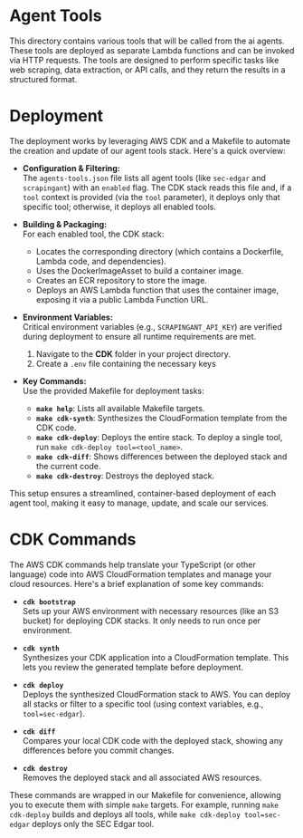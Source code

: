 # Agent Tools
This directory contains various tools that will be called from the ai agents. These tools are deployed as separate 
Lambda functions and can be invoked via HTTP requests. The tools are designed to perform specific tasks like web 
scraping, data extraction, or API calls, and they return the results in a structured format.

# Deployment

The deployment works by leveraging AWS CDK and a Makefile to automate the creation and update of our agent tools stack. Here's a quick overview:

- **Configuration & Filtering:**  
  The `agents-tools.json` file lists all agent tools (like `sec-edgar` and `scrapingant`) with an `enabled` flag. The CDK stack reads this file and, if a `tool` context is provided (via the `tool` parameter), it deploys only that specific tool; otherwise, it deploys all enabled tools.

- **Building & Packaging:**  
  For each enabled tool, the CDK stack:
    - Locates the corresponding directory (which contains a Dockerfile, Lambda code, and dependencies).
    - Uses the DockerImageAsset to build a container image.
    - Creates an ECR repository to store the image.
    - Deploys an AWS Lambda function that uses the container image, exposing it via a public Lambda Function URL.

- **Environment Variables:**  
  Critical environment variables (e.g., `SCRAPINGANT_API_KEY`) are verified during deployment to ensure all runtime requirements are met.
  1. Navigate to the **CDK** folder in your project directory.
  2. Create a `.env` file containing the necessary keys

- **Key Commands:**  
  Use the provided Makefile for deployment tasks:
    - **`make help`**: Lists all available Makefile targets.
    - **`make cdk-synth`**: Synthesizes the CloudFormation template from the CDK code.
    - **`make cdk-deploy`**: Deploys the entire stack. To deploy a single tool, run `make cdk-deploy tool=<tool_name>`.
    - **`make cdk-diff`**: Shows differences between the deployed stack and the current code.
    - **`make cdk-destroy`**: Destroys the deployed stack.

This setup ensures a streamlined, container-based deployment of each agent tool, making it easy to manage, update, and scale our services.

# CDK Commands
The AWS CDK commands help translate your TypeScript (or other language) code into AWS CloudFormation templates and manage your cloud resources. Here's a brief explanation of some key commands:

- **`cdk bootstrap`**  
  Sets up your AWS environment with necessary resources (like an S3 bucket) for deploying CDK stacks. It only needs to run once per environment.

- **`cdk synth`**  
  Synthesizes your CDK application into a CloudFormation template. This lets you review the generated template before deployment.

- **`cdk deploy`**  
  Deploys the synthesized CloudFormation stack to AWS. You can deploy all stacks or filter to a specific tool (using context variables, e.g., `tool=sec-edgar`).

- **`cdk diff`**  
  Compares your local CDK code with the deployed stack, showing any differences before you commit changes.

- **`cdk destroy`**  
  Removes the deployed stack and all associated AWS resources.

These commands are wrapped in our Makefile for convenience, allowing you to execute them with simple `make` targets. For example, running `make cdk-deploy` builds and deploys all tools, while `make cdk-deploy tool=sec-edgar` deploys only the SEC Edgar tool.

